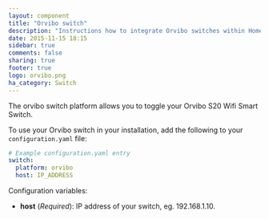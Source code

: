 ```yaml
---
layout: component
title: "Orvibo switch"
description: "Instructions how to integrate Orvibo switches within Home Assistant."
date: 2015-11-15 18:15
sidebar: true
comments: false
sharing: true
footer: true
logo: orvibo.png
ha_category: Switch
---
```


The orvibo switch platform allows you to toggle your Orvibo S20 Wifi Smart Switch.

To use your Orvibo switch in your installation, add the following to your `configuration.yaml` file:

```yaml
# Example configuration.yaml entry
switch:
  platform: orvibo
  host: IP_ADDRESS
```

Configuration variables:

- **host** (*Required*): IP address of your switch, eg. 192.168.1.10.

